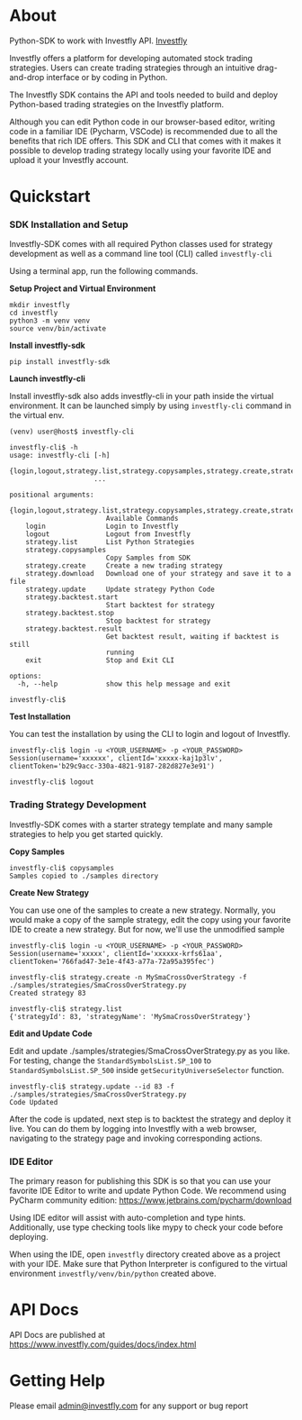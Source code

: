 # About

Python-SDK to work with Investfly API.
[Investfly](https://www.investfly.com)

Investfly offers a platform for developing automated stock trading strategies. Users can create trading strategies through an intuitive drag-and-drop interface or by coding in Python.

The Investfly SDK contains the API and tools needed to build and deploy Python-based trading strategies on the Investfly platform.

Although you can edit Python code in our browser-based editor, writing code in a familiar IDE (Pycharm, VSCode) is recommended due to all the benefits that rich IDE offers. This SDK and CLI that comes with it makes it possible to develop trading strategy locally using your favorite IDE and upload it your Investfly account.

# Quickstart

### SDK Installation and Setup

Investfly-SDK comes with all required Python classes used for strategy development as well as a command line tool (CLI) called `investfly-cli`

Using a terminal app, run the following commands.

**Setup Project and Virtual Environment**

```commandline
mkdir investfly
cd investfly
python3 -m venv venv
source venv/bin/activate
```

**Install investfly-sdk**

```commandline
pip install investfly-sdk
```

**Launch investfly-cli**

Install investfly-sdk also adds investfly-cli in your path inside the virtual environment. It can be launched simply by using `investfly-cli` command in the virtual env.

```commandline
(venv) user@host$ investfly-cli 

investfly-cli$ -h
usage: investfly-cli [-h]
                     {login,logout,strategy.list,strategy.copysamples,strategy.create,strategy.download,strategy.update,strategy.backtest.start,strategy.backtest.stop,strategy.backtest.result,exit}
                     ...

positional arguments:
  {login,logout,strategy.list,strategy.copysamples,strategy.create,strategy.download,strategy.update,strategy.backtest.start,strategy.backtest.stop,strategy.backtest.result,exit}
                        Available Commands
    login               Login to Investfly
    logout              Logout from Investfly
    strategy.list       List Python Strategies
    strategy.copysamples
                        Copy Samples from SDK
    strategy.create     Create a new trading strategy
    strategy.download   Download one of your strategy and save it to a file
    strategy.update     Update strategy Python Code
    strategy.backtest.start
                        Start backtest for strategy
    strategy.backtest.stop
                        Stop backtest for strategy
    strategy.backtest.result
                        Get backtest result, waiting if backtest is still
                        running
    exit                Stop and Exit CLI

options:
  -h, --help            show this help message and exit

investfly-cli$ 
```

**Test Installation**

You can test the installation by using the CLI to login and logout of Investfly.
```commandline
investfly-cli$ login -u <YOUR_USERNAME> -p <YOUR_PASSWORD>
Session(username='xxxxxx', clientId='xxxxx-kaj1p3lv', clientToken='b29c9acc-330a-4821-9187-282d827e3e91')

investfly-cli$ logout
```


### Trading Strategy Development

Investfly-SDK comes with a starter strategy template and many sample strategies to help you get started quickly.


**Copy Samples**

```commandline
investfly-cli$ copysamples
Samples copied to ./samples directory
```

**Create New Strategy**

You can use one of the samples to create a new strategy. Normally, you would make a copy of the sample strategy, edit the copy using your favorite IDE to create a new strategy.
But for now, we'll use the unmodified sample
```commandline
investfly-cli$ login -u <YOUR_USERNAME> -p <YOUR_PASSWORD>
Session(username='xxxxx', clientId='xxxxxx-krfs61aa', clientToken='766fad47-3e1e-4f43-a77a-72a95a395fec')

investfly-cli$ strategy.create -n MySmaCrossOverStrategy -f ./samples/strategies/SmaCrossOverStrategy.py
Created strategy 83

investfly-cli$ strategy.list
{'strategyId': 83, 'strategyName': 'MySmaCrossOverStrategy'}

```

**Edit and Update Code**

Edit and update ./samples/strategies/SmaCrossOverStrategy.py as you like. For testing, change the `StandardSymbolsList.SP_100` to `StandardSymbolsList.SP_500` inside `getSecurityUniverseSelector` function.  

```commandline
investfly-cli$ strategy.update --id 83 -f ./samples/strategies/SmaCrossOverStrategy.py
Code Updated
```

After the code is updated, next step is to backtest the strategy and deploy it live. 
You can do them by logging into Investfly with a web browser, navigating to the strategy page and invoking corresponding actions.


### IDE Editor

The primary reason for publishing this SDK is so that you can use your favorite IDE Editor to write and update Python Code.
We recommend using PyCharm community edition:
https://www.jetbrains.com/pycharm/download

Using IDE editor will assist with auto-completion and type hints. Additionally, use type checking tools like mypy to check your code before deploying.

When using the IDE, open `investfly` directory created above as a project with your IDE. 
Make sure that Python Interpreter is configured to the virtual environment `investfly/venv/bin/python` created above.


# API Docs

API Docs are published at https://www.investfly.com/guides/docs/index.html

# Getting Help
Please email [admin@investfly.com](admin@investfly.com) for any support or bug report



